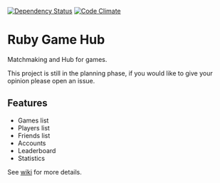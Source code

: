 [![Dependency Status](https://gemnasium.com/cyberarm/ruby-game-hub.svg)](https://gemnasium.com/cyberarm/ruby-game-hub) [![Code Climate](https://codeclimate.com/github/cyberarm/ruby-game-hub/badges/gpa.svg)](https://codeclimate.com/github/cyberarm/ruby-game-hub)

# Ruby Game Hub
Matchmaking and Hub for games.

This project is still in the planning phase, if you would like to give your opinion please open an issue.

## Features
* Games list
* Players list
* Friends list
* Accounts
* Leaderboard
* Statistics

See [wiki](https://wiki.github.com/cyberarm/ruby-game-hub) for more details.

